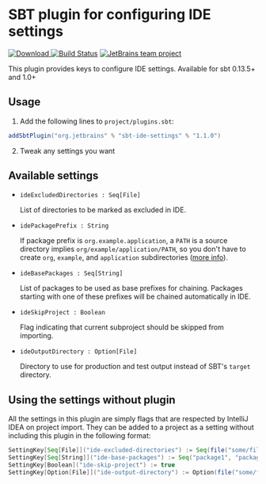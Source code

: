 # SBT plugin for configuring IDE settings

[ ![Download](https://api.bintray.com/packages/jetbrains/sbt-plugins/sbt-ide-settings/images/download.svg) ](https://bintray.com/jetbrains/sbt-plugins/sbt-ide-settings/_latestVersion)
[![Build Status](https://travis-ci.org/JetBrains/sbt-ide-settings.svg?branch=master)](https://travis-ci.org/JetBrains/sbt-ide-settings)
[![JetBrains team project](http://jb.gg/badges/team.svg)](https://confluence.jetbrains.com/display/ALL/JetBrains+on+GitHub)

This plugin provides keys to configure IDE settings.
Available for sbt 0.13.5+ and 1.0+

## Usage

1. Add the following lines to `project/plugins.sbt`:

 ```Scala
 addSbtPlugin("org.jetbrains" % "sbt-ide-settings" % "1.1.0")
 ```

2. Tweak any settings you want

## Available settings

- `ideExcludedDirectories : Seq[File]`

  List of directories to be marked as excluded in IDE.

- `idePackagePrefix : String`

  If package prefix is `org.example.application`, a `PATH` is a source directory implies `org/example/application/PATH`,
  so you don't have to create `org`, `example`, and `application` subdirectories ([more info](https://www.jetbrains.com/help/idea/content-roots.html#assign_package_prefix)).

- `ideBasePackages : Seq[String]`

  List of packages to be used as base prefixes for chaining. Packages starting
  with one of these prefixes will be chained automatically in IDE.

- `ideSkipProject : Boolean`

  Flag indicating that current subproject should be skipped from importing.

- `ideOutputDirectory : Option[File]`

  Directory to use for production and test output instead of SBT's `target`
  directory.

## Using the settings without plugin

All the settings in this plugin are simply flags that are respected by IntelliJ IDEA on project import.
They can be added to a project as a setting without including this plugin in the following format:

```scala
SettingKey[Seq[File]]("ide-excluded-directories") := Seq(file("some/file"))
SettingKey[Seq[String]]("ide-base-packages") := Seq("package1", "package2")
SettingKey[Boolean]("ide-skip-project") := true
SettingKey[Option[File]]("ide-output-directory") := Option(file("some/file"))
```
